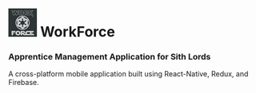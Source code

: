 # ![AppIcon](https://raw.githubusercontent.com/jeremylshepherd/WorkForce/master/ios/manager/Images.xcassets/AppIcon.appiconset/Icon-57.png)  WorkForce

### Apprentice Management Application for Sith Lords


A cross-platform mobile application built using React-Native, Redux, and Firebase.